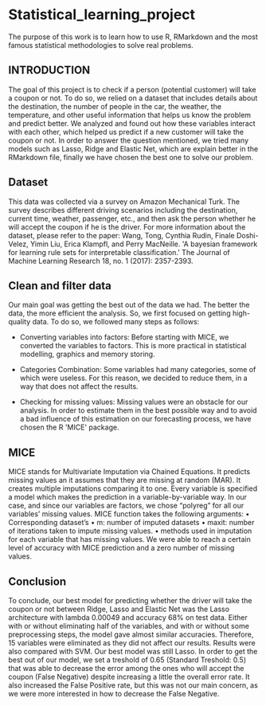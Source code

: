 # Statistical_learning_project
The purpose of this work is to learn how to use R, RMarkdown and the most famous statistical methodologies to solve real problems.
## INTRODUCTION

The goal of this project is to check if a person (potential customer) will take a coupon or not. To do so, we relied on a dataset that includes details about the destination, the number of people in the car, the weather, the temperature, and other useful information that helps us know the problem and predict better.
We analyzed and found out how these variables interact with each other, which helped us predict if a new customer will take the coupon or not. In order to answer the question mentioned, we tried many models such as Lasso, Ridge and Elastic Net, which are explain better in the RMarkdown file, finally we have chosen the best one to solve our problem.

## Dataset
This data was collected via a survey on Amazon Mechanical Turk. The survey describes different driving scenarios including the destination, current time, weather, passenger, etc., and then ask the person whether he will accept the coupon if he is the driver. For more information about the dataset, please refer to the paper: Wang, Tong, Cynthia Rudin, Finale Doshi-Velez, Yimin Liu, Erica Klampfl, and Perry MacNeille. 'A bayesian framework for learning rule sets for interpretable classification.' The Journal of Machine Learning Research 18, no. 1 (2017): 2357-2393. 

## Clean and filter data
Our main goal was getting the best out of the data we had. The better the data, the more efficient the analysis. So, we first focused on getting high-quality data. To do so, we followed many steps as follows:

-	Converting variables into factors: 
Before starting with MICE, we converted the variables to factors. This is more practical in statistical modelling, graphics and memory storing.

-	Categories Combination:
Some variables had many categories, some of which were useless. For this reason, we decided to reduce them, in a way that does not affect the results. 

- Checking for missing values: 
Missing values were an obstacle for our analysis. In order to estimate them in the best possible way and to avoid a bad influence of this estimation on our forecasting process, we have chosen the R 'MICE' package.


## MICE
MICE stands for Multivariate Imputation via Chained Equations. It predicts missing values an it assumes that they are missing at random (MAR). It creates multiple imputations comparing it to one. Every variable is specified a model which makes the prediction in a variable-by-variable way. In our case, and since our variables are factors, we chose “polyreg” for all our variables’ missing values. MICE function takes the following arguments:
•	Corresponding dataset’s 
•	m: number of imputed datasets
•	maxit: number of iterations taken to impute missing values.
•	methods used in imputation for each variable that has missing values.
We were able to reach a certain level of accuracy with MICE prediction and a zero number of missing values.

## Conclusion
To conclude, our best model for predicting whether the driver will take the coupon or not between Ridge, Lasso and Elastic Net was the Lasso architecture with lambda 0.00049 and accuracy 68% on test data.
Either with or without eliminating half of the variables, and with or without some preprocessing steps, the model gave almost similar accuracies. Therefore, 15 variables were eliminated as they did not affect our results. Results were also compared with SVM. Our best model was still Lasso.
In order to get the best out of our model, we set a treshold of 0.65 (Standard Treshold: 0.5) that was able to decrease the error among the ones who will accept the coupon (False Negative) despite increasing a little the overall error rate. It also increased the False Positive rate, but this was not our main concern, as we were more interested in how to decrease the False Negative.
